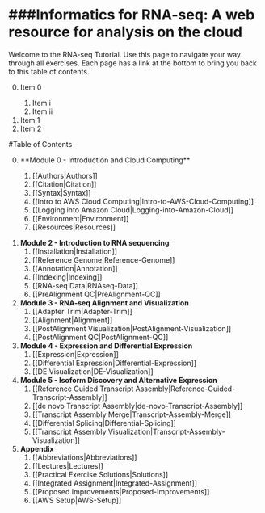 ###Informatics for RNA-seq: A web resource for analysis on the cloud  
===================

Welcome to the RNA-seq Tutorial.  Use this page to navigate your way through all exercises. Each page has a link at the bottom to bring you back to this table of contents.

<ol start="0">
  <li>Item 0</li>
  <ol start="i">
    <li>Item i</li>
    <li>Item ii</li>
  </ol>
  <li>Item 1</li>
  <li>Item 2</li>
</ol>

#Table of Contents
<ol start="0">
  <li>**Module 0 - Introduction and Cloud Computing**</li>
  <ol start="i">
    <li>[[Authors|Authors]]</li>
    <li>[[Citation|Citation]]</li>
    <li>[[Syntax|Syntax]]</li>
    <li>[[Intro to AWS Cloud Computing|Intro-to-AWS-Cloud-Computing]]</li>
    <li>[[Logging into Amazon Cloud|Logging-into-Amazon-Cloud]]</li>
    <li>[[Environment|Environment]]</li>
    <li>[[Resources|Resources]]</li>
  </ol>
</ol>

1. **Module 2 - Introduction to RNA sequencing**
   1. [[Installation|Installation]]
   2. [[Reference Genome|Reference-Genome]]
   3. [[Annotation|Annotation]]
   4. [[Indexing|Indexing]]
   5. [[RNA-seq Data|RNAseq-Data]]
   6. [[PreAlignment QC|PreAlignment-QC]]
2. **Module 3 - RNA-seq Alignment and Visualization**
   1. [[Adapter Trim|Adapter-Trim]]
   2. [[Alignment|Alignment]]
   3. [[PostAlignment Visualization|PostAlignment-Visualization]]
   4. [[PostAlignment QC|PostAlignment-QC]]
3. **Module 4 - Expression and Differential Expression**
   1. [[Expression|Expression]]
   2. [[Differential Expression|Differential-Expression]]
   3. [[DE Visualization|DE-Visualization]]
4. **Module 5 - Isoform Discovery and Alternative Expression**
   1. [[Reference Guided Transcript Assembly|Reference-Guided-Transcript-Assembly]]
   2. [[de novo Transcript Assembly|de-novo-Transcript-Assembly]]
   3. [[Transcript Assembly Merge|Transcript-Assembly-Merge]]
   4. [[Differential Splicing|Differential-Splicing]]
   5. [[Transcript Assembly Visualization|Transcript-Assembly-Visualization]]
5. **Appendix**
   1. [[Abbreviations|Abbreviations]]
   2. [[Lectures|Lectures]]
   3. [[Practical Exercise Solutions|Solutions]]
   4. [[Integrated Assignment|Integrated-Assignment]]
   5. [[Proposed Improvements|Proposed-Improvements]]
   6. [[AWS Setup|AWS-Setup]]
